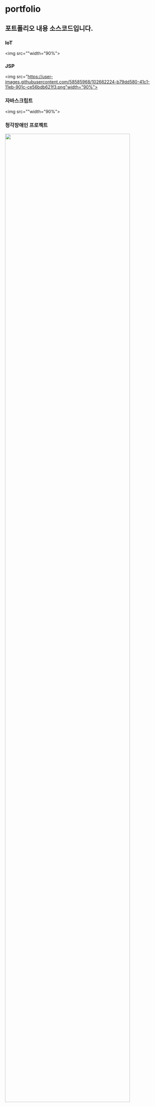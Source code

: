 # portfolio
## 포트폴리오 내용 소스코드입니다.

### IoT
<img src=""width="90%"></img>

### JSP
<img src="https://user-images.githubusercontent.com/58585968/102662224-b79dd580-41c1-11eb-901c-ce56bdb621f3.png"width="90%"></img>

### 자바스크립트
<img src=""width="90%"></img>

### 청각장애인 프로젝트
<img src="https://user-images.githubusercontent.com/58585968/102662081-74dbfd80-41c1-11eb-982c-f3f90adc148e.png" width="90%"></img>
